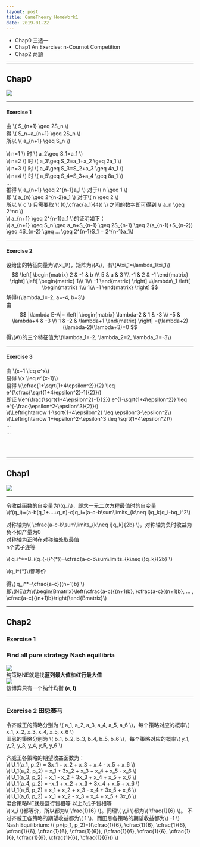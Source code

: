 ```yaml
---
layout: post
title: GameTheory HomeWork1
date: 2019-01-22
---
```



<script type="text/javascript"
  src="http://cdn.mathjax.org/mathjax/latest/MathJax.js?config=TeX-AMS-MML_HTMLorMML">
</script>


* Chap0 三选一  
* Chap1 An Exercise: n-Cournot Competition  
* Chap2 两题  
 
---


## Chap0
![](https://ws4.sinaimg.cn/large/006tNc79gy1fzfryvuis6j314h0u0n75.jpg)  

---
#### Exercise 1  
由 \\( S\_{n+1} \geq 2S\_n \\)  
得 \\( S\_n+a\_{n+1} \geq 2S\_n \\)  
所以 \\( a\_{n+1} \geq S\_n \\)  

\\( n=1 \\) 时 \\( a\_2\geq S\_1=a\_1 \\)  
\\( n=2 \\) 时 \\( a\_3\geq S\_2=a\_1+a\_2 \geq 2a\_1 \\)  
\\( n=3 \\) 时 \\( a\_4\geq S\_3=S\_2+a\_3 \geq 4a\_1 \\)  
\\( n=4 \\) 时 \\( a\_5\geq S\_4=S\_3+a\_4 \geq 8a\_1 \\)  
...  
推得 \\( a\_{n+1} \geq 2^{n-1}a\_1 \\) 对于\\( n \geq 1 \\)  
即 \\( a\_{n} \geq 2^{n-2}a\_1 \\) 对于\\( n \geq 2 \\)    
所以 \\( c \\) 只需要取 \\( (0,\cfrac{a_1}{4}) \\) 之间的数字即可得到 \\( a\_n \geq 2^nc \\)  
\\( a\_{n+1} \geq 2^{n-1}a\_1 \\)的证明如下：  
\\( a\_{n+1} \geq S\_n \geq a\_n+S\_{n-1} \geq 2S\_{n-1} \geq 2(a\_{n-1}+S\_{n-2}) \geq 4S\_{n-2} \geq ... \geq 2^{n-1}S\_1 = 2^{n-1}a\_1\\)

---
#### Exercise 2   
设给出的特征向量为\\(\xi\_1\\)，矩阵为\\(A\\)，有\\(A\xi\_1=\lambda\_1\xi\_1\\)  
$$
 \left[
 \begin{matrix}
   2 & -1 & b \\\
   5 & a & 3 \\\
   -1 & 2 & -1
  \end{matrix}
  \right] 
 \left[
 \begin{matrix}
   1\\\
   1\\\
   -1
  \end{matrix}
  \right]
  =\lambda\_1
   \left[
 \begin{matrix}
   1\\\
   1\\\
   -1
  \end{matrix}
  \right]
$$
解得\\(\lambda\_1=-2, a=-4, b=3\\)  
由
$$
|\lambda E-A|=
 \left|
 \begin{matrix}
   \lambda-2 & 1 & -3 \\\
   -5 & \lambda+4 & -3 \\\
   1 & -2 & \lambda+1
  \end{matrix}
  \right| 
  =(\lambda+2)(\lambda-2)(\lambda+3)=0
 $$
得\\(A\\)的三个特征值为\\(\lambda\_1=-2, \lambda\_2=2, \lambda\_3=-3\\) 

---
#### Exercise 3 
由 \\(x+1 \leq e^x\\)  
易得 \\(x \leq e^{x-1}\\)  
易得 \\(\cfrac{1+\sqrt{1+4\epsilon^2}}{2} \leq e^{\cfrac{\sqrt{1+4\epsilon^2}-1}{2}}\\)  
即证 \\(e^{\frac{\sqrt{1+4\epsilon^2}-1}{2}} e^{1-\sqrt{1+4\epsilon^2}} \leq e^{-\frac{\epsilon^2-\epsilon^3}{2}}\\)  
\\(\Leftrightarrow 1-\sqrt{1+4\epsilon^2} \leq \epsilon^3-\epsilon^2\\)  
\\(\Leftrightarrow 1+\epsilon^2-\epsilon^3 \leq \sqrt{1+4\epsilon^2}\\)  
...  
...  

</br>
</br> 
        
          
---

## Chap1
![](https://ws1.sinaimg.cn/large/006tNc79gy1fzfrz0g4w7j314d0u0471.jpg)  

---
令收益函数的自变量为\\(q\_i\\)，即求一元二次方程最值时的自变量  
\\(f(q\_i)=(a-b(q\_1+...+q\_n)-c)q\_i=(a-c-b\sum\limits_{k\neq i}q\_k)q\_i-bq\_i^2\\)  

对称轴为\\( \cfrac{a-c-b\sum\limits_{k\neq i}q\_k}{2b} \\)，对称轴为负时收益为负不如产量为0  
对称轴为正时在对称轴处取最值  
n个式子连等  

\\( q\_i^*=B\_i(q\_{-i}^{\*})=\cfrac{a-c-b\sum\limits_{k\neq i}q\_k}{2b} \\)

\\(q\_i^{*}\\)都等价

得\\( q\_i^*=\cfrac{a-c}{(n+1)b} \\)  
即\\(NE\\)为\\(\begin{Bmatrix}\left(\cfrac{a-c}{(n+1)b}, \cfrac{a-c}{(n+1)b}, ... , \cfrac{a-c}{(n+1)b}\right)\end{Bmatrix}\\)


---

## Chap2
### Exercise 1 
### Find all pure strategy Nash equilibria
![](https://ws4.sinaimg.cn/large/006tNc79gy1fzfrz67u3bj31nw0u0459.jpg)  
纯策略NE就是找**蓝列最大值**和**红行最大值**  
![](https://ws1.sinaimg.cn/large/006tNc79gy1fzfrz9b4n8j31nw0u0jwt.jpg)  
该博弈只有一个纳什均衡 **(e, l)**  

---
### Exercise 2 田忌赛马  
令齐威王的策略分别为 \\( a\_1, a\_2, a\_3, a\_4, a\_5, a\_6 \\)，每个策略对应的概率\\( x\_1, x\_2, x\_3, x\_4, x\_5, x\_6 \\)  
田忌的策略分别为 \\( b\_1, b\_2, b\_3, b\_4, b\_5, b\_6 \\)，每个策略对应的概率\\( y\_1, y\_2, y\_3, y\_4, y\_5, y\_6 \\)  

齐威王各策略的期望收益函数为：  
\\( U\_1(a\_1, p\_2) = 3x\_1 + x\_2 + x\_3 + x\_4 - x\_5 + x\_6 \\)  
\\( U\_1(a\_2, p\_2) = x\_1 + 3x\_2 + x\_3 + x\_4 + x\_5 - x\_6 \\)  
\\( U\_1(a\_3, p\_2) = x\_1 - x\_2 + 3x\_3 + x\_4 + x\_5 + x\_6 \\)  
\\( U\_1(a\_4, p\_2) = -x\_1 + x\_2 + x\_3 + 3x\_4 + x\_5 + x\_6 \\)  
\\( U\_1(a\_5, p\_2) = x\_1 + x\_2 + x\_3 - x\_4 + 3x\_5 + x\_6 \\)  
\\( U\_1(a\_6, p\_2) = x\_1 + x\_2 - x\_3 + x\_4 + x\_5 + 3x\_6 \\)  
混合策略NE就是蓝行皆相等 以上6式子皆相等  
\\(  x\_i \\)都等价，所以都为\\( \frac{1}{6} \\)。同理\\(  y\_i \\)都为\\( \frac{1}{6} \\)。 
不过齐威王各策略的期望收益都为\\(  1 \\)，而田忌各策略的期望收益都为\\(  -1 \\)  
Nash Equilibrium: \\( p=(p\_1, p\_2)=((\cfrac{1}{6}, \cfrac{1}{6}, \cfrac{1}{6}, \cfrac{1}{6}, \cfrac{1}{6}, \cfrac{1}{6}), (\cfrac{1}{6}, \cfrac{1}{6}, \cfrac{1}{6}, \cfrac{1}{6}, \cfrac{1}{6}, \cfrac{1}{6})) \\)